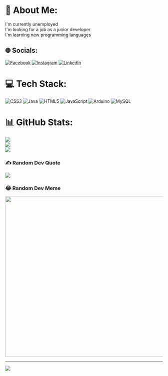 # 💫 About Me:
I'm currently unemployed<br>I'm looking for a job as a junior developer<br>I'm learning new programming languages


## 🌐 Socials:
[![Facebook](https://img.shields.io/badge/Facebook-%231877F2.svg?logo=Facebook&logoColor=white)](https://facebook.com/https://www.facebook.com/andrecito1982) [![Instagram](https://img.shields.io/badge/Instagram-%23E4405F.svg?logo=Instagram&logoColor=white)](https://instagram.com/https://www.instagram.com/andres.yevenesy/) [![LinkedIn](https://img.shields.io/badge/LinkedIn-%230077B5.svg?logo=linkedin&logoColor=white)](https://linkedin.com/in/https://www.linkedin.com/in/andresyevenes) 

# 💻 Tech Stack:
![CSS3](https://img.shields.io/badge/css3-%231572B6.svg?style=for-the-badge&logo=css3&logoColor=white) ![Java](https://img.shields.io/badge/java-%23ED8B00.svg?style=for-the-badge&logo=java&logoColor=white) ![HTML5](https://img.shields.io/badge/html5-%23E34F26.svg?style=for-the-badge&logo=html5&logoColor=white) ![JavaScript](https://img.shields.io/badge/javascript-%23323330.svg?style=for-the-badge&logo=javascript&logoColor=%23F7DF1E) ![Arduino](https://img.shields.io/badge/-Arduino-00979D?style=for-the-badge&logo=Arduino&logoColor=white) ![MySQL](https://img.shields.io/badge/mysql-%2300f.svg?style=for-the-badge&logo=mysql&logoColor=white)
# 📊 GitHub Stats:
![](https://github-readme-stats.vercel.app/api?username=AndresYevenes2303&theme=blueberry&hide_border=false&include_all_commits=false&count_private=false)<br/>
![](https://github-readme-streak-stats.herokuapp.com/?user=AndresYevenes2303&theme=blueberry&hide_border=false)<br/>
![](https://github-readme-stats.vercel.app/api/top-langs/?username=AndresYevenes2303&theme=blueberry&hide_border=false&include_all_commits=false&count_private=false&layout=compact)

### ✍️ Random Dev Quote
![](https://quotes-github-readme.vercel.app/api?type=horizontal&theme=merko)

### 😂 Random Dev Meme
<img src="https://rm.up.railway.app/" width="512px"/>

---
[![](https://visitcount.itsvg.in/api?id=AndresYevenes2303&icon=2&color=2)](https://visitcount.itsvg.in)

<!-- Proudly created with GPRM ( https://gprm.itsvg.in ) -->
